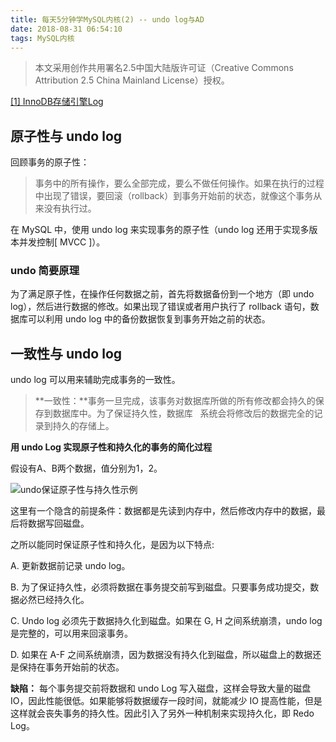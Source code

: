 ```yaml
---
title: 每天5分钟学MySQL内核(2) -- undo log与AD
date: 2018-08-31 06:54:10
tags: MySQL内核
---
```


> 本文采用创作共用署名2.5中国大陆版许可证（Creative Commons Attribution 2.5 China Mainland License）授权。

[[1] InnoDB存储引擎Log](https://blog.csdn.net/qiuyepiaoling/article/details/7838951)

## 原子性与 undo log

回顾事务的原子性：

>  事务中的所有操作，要么全部完成，要么不做任何操作。如果在执行的过程中出现了错误，要回滚（rollback）到事务开始前的状态，就像这个事务从来没有执行过。

在 MySQL 中，使用 undo log 来实现事务的原子性（undo log 还用于实现多版本并发控制[ MVCC ]）。

### undo 简要原理

为了满足原子性，在操作任何数据之前，首先将数据备份到一个地方（即 undo log），然后进行数据的修改。如果出现了错误或者用户执行了 rollback 语句，数据库可以利用 undo log 中的备份数据恢复到事务开始之前的状态。

## 一致性与 undo log

undo log 可以用来辅助完成事务的一致性。

> **一致性：**事务一旦完成，该事务对数据库所做的所有修改都会持久的保存到数据库中。为了保证持久性，数据库   系统会将修改后的数据完全的记录到持久的存储上。 

**用 undo Log 实现原子性和持久化的事务的简化过程**

假设有A、B两个数据，值分别为1，2。

![undo保证原子性与持久性示例](http://oi435vw1u.bkt.clouddn.com/undo%E4%BF%9D%E8%AF%81%E5%8E%9F%E5%AD%90%E6%80%A7%E4%B8%8E%E6%8C%81%E4%B9%85%E6%80%A7%E7%A4%BA%E4%BE%8B.jpg)

这里有一个隐含的前提条件：数据都是先读到内存中，然后修改内存中的数据，最后将数据写回磁盘。

之所以能同时保证原子性和持久化，是因为以下特点:

A. 更新数据前记录 undo log。

B. 为了保证持久性，必须将数据在事务提交前写到磁盘。只要事务成功提交，数据必然已经持久化。

C. Undo log 必须先于数据持久化到磁盘。如果在 G, H 之间系统崩溃，undo log 是完整的，可以用来回滚事务。

D. 如果在 A-F 之间系统崩溃，因为数据没有持久化到磁盘，所以磁盘上的数据还是保持在事务开始前的状态。

**缺陷：** 每个事务提交前将数据和 undo Log 写入磁盘，这样会导致大量的磁盘 IO，因此性能很低。如果能够将数据缓存一段时间，就能减少 IO 提高性能，但是这样就会丧失事务的持久性。因此引入了另外一种机制来实现持久化，即 Redo Log。